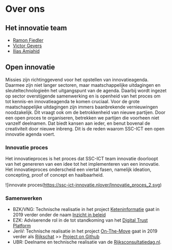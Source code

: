 
# Over ons

## Het innovatie team
* [Ramon Fiedler](https://www.linkedin.com/in/ramon-fiedler-91225613/)
* [Victor Gevers](https://www.linkedin.com/in/vgevers/)
* [Ilias Amjahid](https://www.linkedin.com/in/ilias-amjahid-1407a4162/)


## Open innovatie
Missies zijn richtinggevend voor het opstellen van innovatieagenda. Daarmee zijn niet langer sectoren, maar maatschappelijke uitdagingen en sleuteltechnologieën het uitgangspunt van de agenda. Daarbij wordt ingezet op sector overstijgende samenwerking en is openheid van het proces om tot kennis-en innovatieagenda te komen cruciaal. Voor de grote maatschappelijke uitdagingen zijn immers baanbrekende vernieuwingen noodzakelijk. Dit vraagt ook om de betrokkenheid van nieuwe partijen. Door een open proces te organiseren, betrekken we partijen die voorheen niet vanzelf deelnamen. Dat biedt kansen aan ieder, en benut bovenal de creativiteit door nieuwe inbreng. Dit is de reden waarom SSC-ICT een open innovatie agenda voert.

### Innovatie proces
Het innovatieproces is het proces dat SSC-ICT team innovatie doorloopt van het genereren van een idee tot het implementeren van een innovatie. Het innovatieproces onderscheid een viertal fasen, namelijk ideation, concepting, proof of concept en haalbaarheid.


![innovate proces(https://ssc-ict-innovatie.nlover/Innovatie_proces_2.svg)


### Samenwerken
* BZK/VNG: Technische realisatie in het project [Keteninformatie](https://rijksgithub.nl/SSC-ICT-Innovatie/Keteninformatie) gaat in 2019 verder onder de naam [Inzicht in beleid](https://trello.com/c/Rduqoqny/5-inzicht-in-beleid)
* EZK: Adviserende rol in de tot standkoming van het [Digital Trust Platform](https://www.digitaltrustcenter.nl/actueel)
* JenV: Technische realisatie in het project [On-The-Move](https://on-the-move.ml) gaat in 2019 verder als [Rijkschat](https://trello.com/c/iXaCpReF/6-rijkschat) >> [Project on Github](https://github.com/orgs/SSC-ICT-Innovatie/projects/3)
* UBR: Deelname en technische realisatie van de [Rijksconsultatiedag.nl](https://Rijksconsultatiedag.nl).
